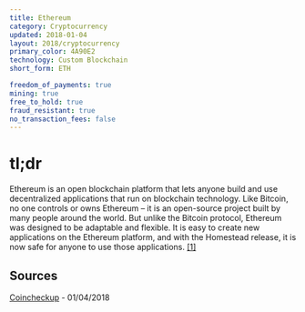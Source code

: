 ```yaml
---
title: Ethereum
category: Cryptocurrency
updated: 2018-01-04
layout: 2018/cryptocurrency
primary_color: 4A90E2
technology: Custom Blockchain
short_form: ETH

freedom_of_payments: true
mining: true
free_to_hold: true
fraud_resistant: true 
no_transaction_fees: false
---
```


# tl;dr

Ethereum is an open blockchain platform that lets anyone build and use decentralized applications that run on blockchain technology. Like Bitcoin, no one controls or owns Ethereum – it is an open-source project built by many people around the world. But unlike the Bitcoin protocol, Ethereum was designed to be adaptable and flexible. It is easy to create new applications on the Ethereum platform, and with the Homestead release, it is now safe for anyone to use those applications. [[1]](#source-1)

## Sources
<a href="https://coincheckup.com/coins/ethereum/purpose" id="source-1">Coincheckup</a> - 01/04/2018